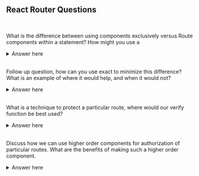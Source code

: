
<h2> React Router Questions </h2>
<br>

What is the difference between using <Route /> components exclusively versus Route components within a <Switch /> statement? How might you use a
<details>
  <summary>Answer here</summary>
  Using route components exclusively causes all routes that match the specified path to render whereas within a switch statement only the first route to match the path loads. Example would be route with path /profiles and route with path /:user. Given a path of /profiles using routes exclusively  both would render whereas within a switch only the first would load.
  </details>
<br>

Follow up question, how can you use exact to minimize this difference? What is an example of where it would help, and when it would not?
<details>
  <summary>Answer here</summary>
  Exact, when true, will match if the path matches exactly. It can minimize the difference between using Switch components versus Routes exclusively by making the specified path more exclusive. Ex. of when it would help with /profile and /profile/:id. Would not help with /profile and /:user
</details>
<br>

What is a technique to protect a particular route, where would our verify function be best used?
<details>
  <summary>Answer here</summary>
  We can place authorization check/ verify within the render function of a particular route, loading the route only if the user is verified or sending them back to login if unverified
</details>
<br>


Discuss how we can use higher order components for authorization of particular routes. What are the benefits of making such a higher order component.
<details>
  <summary>Answer here</summary>
  We can create a "helper" component that takes the same props as a Route component. Within the higher order component we apply the props to a Route component but add authorization within the render function. The benefits would be the ability to reuse the helper component across your project, instead of applying authorization to each route component
</details>
<br>
